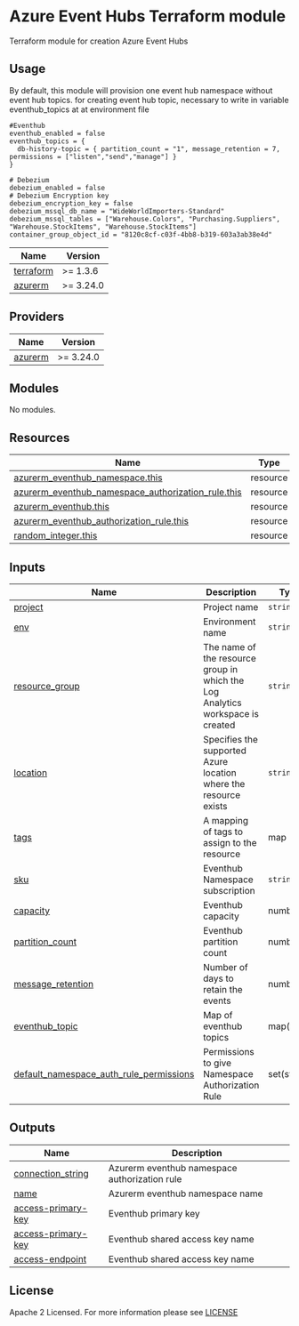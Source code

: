 # Azure Event Hubs Terraform module
Terraform module for creation Azure Event Hubs

## Usage
By default, this module will provision one event hub namespace without event hub topics. for creating event hub topic, necessary to  write in variable eventhub_topics at at environment file

```
#Eventhub
eventhub_enabled = false
eventhub_topics = {
  db-history-topic = { partition_count = "1", message_retention = 7, permissions = ["listen","send","manage"] }
}

# Debezium
debezium_enabled = false
# Debezium Encryption key
debezium_encryption_key = false
debezium_mssql_db_name = "WideWorldImporters-Standard"
debezium_mssql_tables = ["Warehouse.Colors", "Purchasing.Suppliers", "Warehouse.StockItems", "Warehouse.StockItems"]
container_group_object_id = "8120c8cf-c03f-4bb8-b319-603a3ab38e4d"

```
<!-- BEGIN_TF_DOCS -->

| Name | Version |
|------|---------|
| <a name="requirement_terraform"></a> [terraform](#requirement\_terraform) | >= 1.3.6 |
| <a name="requirement_azurerm"></a> [azurerm](#requirement\_azurerm) | >= 3.24.0 |

## Providers

| Name | Version |
|------|---------|
| <a name="provider_azurerm"></a> [azurerm](#provider\_azurerm) | >= 3.24.0 |

## Modules

No modules.

## Resources

| Name | Type |
|------|------|
| [azurerm_eventhub_namespace.this](https://registry.terraform.io/providers/hashicorp/azurerm/latest/docs/resources/eventhub_namespace) | resource |
| [azurerm_eventhub_namespace_authorization_rule.this](https://registry.terraform.io/providers/hashicorp/azurerm/latest/docs/data-sources/eventhub_namespace_authorization_rule) | resource |
| [azurerm_eventhub.this](https://registry.terraform.io/providers/hashicorp/azurerm/latest/docs/resources/eventhub) | resource |
| [azurerm_eventhub_authorization_rule.this](https://registry.terraform.io/providers/hashicorp/azurerm/latest/docs/resources/eventhub_authorization_rule) | resource |
| [random_integer.this](https://registry.terraform.io/providers/hashicorp/random/latest/docs/resources/integer) | resource |

## Inputs

| Name | Description | Type | Default | Required |
|------|-------------|------|---------|:--------:|
| <a name="input_project"></a> [project](#input\_project) | Project name | `string` | n/a | yes |
| <a name="input_env"></a> [env](#input\_env) | Environment name | `string` | n/a | yes |
| <a name="input_resource_group"></a> [resource\_group](#input\_resource\_group) | The name of the resource group in which the Log Analytics workspace is created | `string` | n/a | yes |
| <a name="input_location"></a> [location](#input\_location) | Specifies the supported Azure location where the resource exists | `string` | n/a | yes |
| <a name="input_tags"></a> [tags](#input\_tags) | A mapping of tags to assign to the resource | map | {} | no |
| <a name="input_sku"></a> [sku](#input\_sku) | Eventhub Namespace subscription | `string` | "Standard" | no |
| <a name="input_capacity"></a> [capacity](#input\_capacity) | Eventhub capacity | number | 1 | no |
| <a name="input_partition_count"></a> [partition_count](#input\_partition_count) | Eventhub partition count | number | 2 | yes |
| <a name="input_message_retention"></a> [message_retention](#input\_message_retention) | Number of days to retain the events | number | 1 | yes |
| <a name="input_eventhub_topic"></a> [eventhub_topic](#input\_eventhub_topic) | Map of eventhub topics | map(any) | {} | no |
| <a name="input_default_namespace_auth_rule_permissions"></a> [default_namespace_auth_rule_permissions](#input\_default_namespace_auth_rule_permissions) | Permissions to give Namespace Authorization Rule | set(string) |  ["listen", "send", "manage"] | no |

## Outputs

| Name | Description |
|------|-------------|
| <a name="output_connection_string"></a> [connection_string](#output\_connection_string) |Azurerm eventhub namespace authorization rule |
| <a name="output_name"></a> [name](#output\_name) | Azurerm eventhub namespace name |
| <a name="output_access-primary-key"></a> [access-primary-key](#output\_access-primary-key) | Eventhub primary key |
| <a name="output_access-key-name"></a> [access-primary-key](#output\_access-primary-key) | Eventhub shared access key name |
| <a name="output_access-endpoint"></a> [access-endpoint](#output\_access-endpoint) | Eventhub shared access key name |
<!-- END_TF_DOCS -->

## License

Apache 2 Licensed. For more information please see [LICENSE](https://github.com/data-platform-hq/terraform-azurerm-mssql-database/blob/main/LICENSE)
